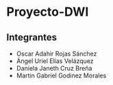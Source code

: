 # Proyecto-DWI
## Integrantes
- Oscar Adahir Rojas Sánchez
- Ángel Uriel Elías Velázquez
- Daniela Janeth Cruz Breña
- Martin Gabriel Godinez Morales 
